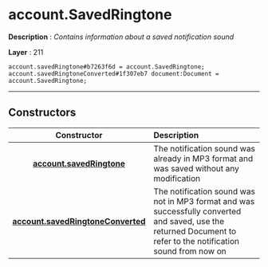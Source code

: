 # account.SavedRingtone

**Description** : *Contains information about a saved notification sound*

**Layer** : 211

```tl
account.savedRingtone#b7263f6d = account.SavedRingtone;
account.savedRingtoneConverted#1f307eb7 document:Document = account.SavedRingtone;
```

---

## Constructors

| Constructor | Description |
| :---: | :--- |
| [**account.savedRingtone**](constructor/account.savedRingtone) | The notification sound was already in MP3 format and was saved without any modification |
| [**account.savedRingtoneConverted**](constructor/account.savedRingtoneConverted) | The notification sound was not in MP3 format and was successfully converted and saved, use the returned Document to refer to the notification sound from now on |